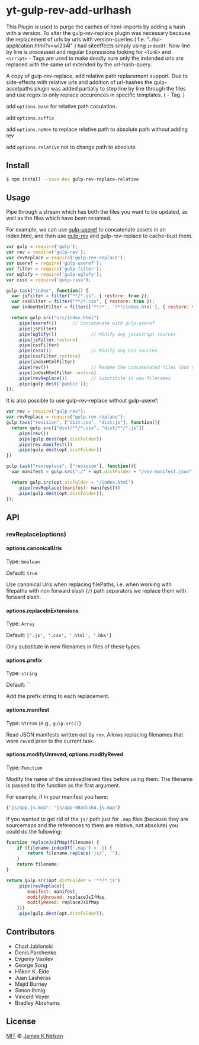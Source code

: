 yt-gulp-rev-add-urlhash
================

This Plugin is used to purge the caches of html-imports by adding a hash with a version. To alter the gulp-rev-replace plugin was necessary because the replacement of urls by urls with version-queries ( f.e. "../tui-application.html?v=wl234l" ) had siteeffects simply using `indexOf`. Now line by line is processed and regular Expressions looking for `<link>` and `<script>` - Tags are used to make deadly sure only the indended urls are replaced with the same url extended by the url-hash-query.



A copy of gulp-rev-replace, add relative path replacement support. Due to side-effects with relative urls and addition of url-hashes the gulp-assetpaths plugin was added partially to step line by line through the files and use regex to only replace occurences in specific templates. ( <link rel="import"> - Tag. )

add `options.base` for relative path caculation.

add `options.suffix`

add `options.noRev` to replace relative path to absolute path without adding rev

add `options.relative` not to change path to absolute

## Install

```bash
$ npm install --save-dev gulp-rev-replace-relative
```


## Usage

Pipe through a stream which has both the files you want to be updated, as well as the files which have been renamed.

For example, we can use [gulp-useref](https://github.com/jonkemp/gulp-useref) to concatenate assets in an index.html,
and then use [gulp-rev](https://github.com/sindresorhus/gulp-rev) and gulp-rev-replace to cache-bust them.

```js
var gulp = require('gulp');
var rev = require('gulp-rev');
var revReplace = require('gulp-rev-replace');
var useref = require('gulp-useref');
var filter = require('gulp-filter');
var uglify = require('gulp-uglify');
var csso = require('gulp-csso');

gulp.task("index", function() {
  var jsFilter = filter("**/*.js", { restore: true });
  var cssFilter = filter("**/*.css", { restore: true });
  var indexHtmlFilter = filter(['**/*', '!**/index.html'], { restore: true });

  return gulp.src("src/index.html")
    .pipe(useref())      // Concatenate with gulp-useref
    .pipe(jsFilter)
    .pipe(uglify())             // Minify any javascript sources
    .pipe(jsFilter.restore)
    .pipe(cssFilter)
    .pipe(csso())               // Minify any CSS sources
    .pipe(cssFilter.restore)
    .pipe(indexHtmlFilter)
    .pipe(rev())                // Rename the concatenated files (but not index.html)
    .pipe(indexHtmlFilter.restore)
    .pipe(revReplace())         // Substitute in new filenames
    .pipe(gulp.dest('public'));
});
```

It is also possible to use gulp-rev-replace without gulp-useref:

```js
var rev = require("gulp-rev");
var revReplace = require("gulp-rev-replace");
gulp.task("revision", ["dist:css", "dist:js"], function(){
  return gulp.src(["dist/**/*.css", "dist/**/*.js"])
    .pipe(rev())
    .pipe(gulp.dest(opt.distFolder))
    .pipe(rev.manifest())
    .pipe(gulp.dest(opt.distFolder))
})

gulp.task("revreplace", ["revision"], function(){
  var manifest = gulp.src("./" + opt.distFolder + "/rev-manifest.json");

  return gulp.src(opt.srcFolder + "/index.html")
    .pipe(revReplace({manifest: manifest}))
    .pipe(gulp.dest(opt.distFolder));
});
```


## API

### revReplace(options)

#### options.canonicalUris
Type: `boolean`

Default: `true`

Use canonical Uris when replacing filePaths, i.e. when working with filepaths
with non forward slash (`/`) path separators we replace them with forward slash.

#### options.replaceInExtensions
Type: `Array`

Default: `['.js', '.css', '.html', '.hbs']`

Only substitute in new filenames in files of these types.

#### options.prefix
Type: `string`

Default: ``

Add the prefix string to each replacement.

#### options.manifest
Type: `Stream` (e.g., `gulp.src()`)

Read JSON manifests written out by `rev`. Allows replacing filenames that were
`rev`ed prior to the current task.

#### options.modifyUnreved, options.modifyReved
Type: `Function`

Modify the name of the unreved/reved files before using them. The filename is
passed to the function as the first argument.

For example, if in your manifest you have:

```js
{"js/app.js.map": "js/app-98adc164.js.map"}
```

If you wanted to get rid of the `js/` path just for `.map` files (because they
are sourcemaps and the references to them are relative, not absolute) you could
do the following:

```js
function replaceJsIfMap(filename) {
    if (filename.indexOf('.map') > -1) {
        return filename.replace('js/', '');
    }
    return filename;
}

return gulp.src(opt.distFolder + '**/*.js')
    .pipe(revReplace({
        manifest: manifest,
        modifyUnreved: replaceJsIfMap,
        modifyReved: replaceJsIfMap
    }))
    .pipe(gulp.dest(opt.distFolder));
```

## Contributors

- Chad Jablonski
- Denis Parchenko
- Evgeniy Vasilev
- George Song
- Håkon K. Eide
- Juan Lasheras
- Majid Burney
- Simon Ihmig
- Vincent Voyer
- Bradley Abrahams


## License

[MIT](http://opensource.org/licenses/MIT) © [James K Nelson](http://jamesknelson.com)
